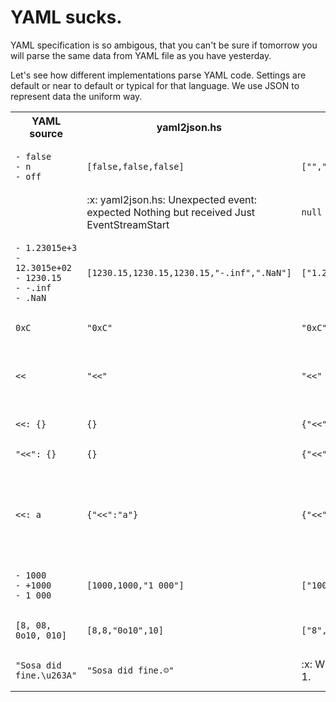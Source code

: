 # YAML sucks.

YAML specification is so ambigous,
that you can't be sure if tomorrow you will parse the same data from YAML file
as you have yesterday.

Let's see how different implementations parse YAML code.
Settings are default or near to default or typical for that language.
We use JSON to represent data the uniform way.
<table>
<tr>
<th>YAML source</th>
<th>yaml2json.hs</th>
<th>yaml2json.pl</th>
<th>yaml2json.py</th>
<th>yaml2json.rb</th>
</tr>
<tr>
<td>
<pre><code class=''>- false
- n
- off
</code></pre>
</td><td>
<pre><code class='haskell'>[false,false,false]
</code></pre>
</td><td>
<pre><code class='perl'>["","n","off"]
</code></pre>
</td><td>
<pre><code class='python'>[false, "n", false]
</code></pre>
</td><td>
<pre><code class='ruby'>[false,"n",false]
</code></pre>
</td>
</tr>
<tr>
<td>
<pre><code class=''></code></pre>
</td><td>
:x:
yaml2json.hs: Unexpected event: expected
  Nothing
but received
  Just EventStreamStart

</td><td>
<pre><code class='perl'>null
</code></pre>
</td><td>
<pre><code class='python'>null
</code></pre>
</td><td>
<pre><code class='ruby'>false
</code></pre>
</td>
</tr>
<tr>
<td>
<pre><code class=''>- 1.23015e+3
- 12.3015e+02
- 1230.15
- -.inf
- .NaN
</code></pre>
</td><td>
<pre><code class='haskell'>[1230.15,1230.15,1230.15,"-.inf",".NaN"]
</code></pre>
</td><td>
<pre><code class='perl'>["1.23015e+3","12.3015e+02","1230.15","-.inf",".NaN"]
</code></pre>
</td><td>
<pre><code class='python'>[1230.15, 1230.15, 1230.15, -Infinity, NaN]
</code></pre>
</td><td>
<pre><code class='ruby'>[1230.15,1230.15,1230.15,-Infinity,NaN]
</code></pre>
</td>
</tr>
<tr>
<td>
<pre><code class=''>0xC
</code></pre>
</td><td>
<pre><code class='haskell'>"0xC"
</code></pre>
</td><td>
<pre><code class='perl'>"0xC"
</code></pre>
</td><td>
<pre><code class='python'>12
</code></pre>
</td><td>
<pre><code class='ruby'>12
</code></pre>
</td>
</tr>
<tr>
<td>
<pre><code class=''><<
</code></pre>
</td><td>
<pre><code class='haskell'>"<<"
</code></pre>
</td><td>
<pre><code class='perl'>"<<"
</code></pre>
</td><td>
:x:
ConstructorError: could not determine a constructor for the tag 'tag:yaml.org,2002:merge'
  in "<stdin>", line 1, column 1
</td><td>
<pre><code class='ruby'>"<<"
</code></pre>
</td>
</tr>
<tr>
<td>
<pre><code class=''><<: {}
</code></pre>
</td><td>
<pre><code class='haskell'>{}
</code></pre>
</td><td>
<pre><code class='perl'>{"<<":{}}
</code></pre>
</td><td>
<pre><code class='python'>{}
</code></pre>
</td><td>
<pre><code class='ruby'>{}
</code></pre>
</td>
</tr>
<tr>
<td>
<pre><code class=''>"<<": {}
</code></pre>
</td><td>
<pre><code class='haskell'>{}
</code></pre>
</td><td>
<pre><code class='perl'>{"<<":{}}
</code></pre>
</td><td>
<pre><code class='python'>{"<<": {}}
</code></pre>
</td><td>
<pre><code class='ruby'>{}
</code></pre>
</td>
</tr>
<tr>
<td>
<pre><code class=''><<: a
</code></pre>
</td><td>
<pre><code class='haskell'>{"<<":"a"}
</code></pre>
</td><td>
<pre><code class='perl'>{"<<":"a"}
</code></pre>
</td><td>
:x:
ConstructorError: while constructing a mapping
  in "<stdin>", line 1, column 1
expected a mapping or list of mappings for merging, but found scalar
  in "<stdin>", line 1, column 5
</td><td>
<pre><code class='ruby'>{"<<":"a"}
</code></pre>
</td>
</tr>
<tr>
<td>
<pre><code class=''>- 1000
- +1000
- 1_000
</code></pre>
</td><td>
<pre><code class='haskell'>[1000,1000,"1_000"]
</code></pre>
</td><td>
<pre><code class='perl'>["1000","+1000","1_000"]
</code></pre>
</td><td>
<pre><code class='python'>[1000, 1000, 1000]
</code></pre>
</td><td>
<pre><code class='ruby'>[1000,1000,1000]
</code></pre>
</td>
</tr>
<tr>
<td>
<pre><code class=''>[8, 08, 0o10, 010]
</code></pre>
</td><td>
<pre><code class='haskell'>[8,8,"0o10",10]
</code></pre>
</td><td>
<pre><code class='perl'>["8","08","0o10","010"]
</code></pre>
</td><td>
<pre><code class='python'>[8, "08", "0o10", 8]
</code></pre>
</td><td>
<pre><code class='ruby'>[8,"08","0o10",8]
</code></pre>
</td>
</tr>
<tr>
<td>
<pre><code class=''>"Sosa did fine.\u263A"
</code></pre>
</td><td>
<pre><code class='haskell'>"Sosa did fine.☺"
</code></pre>
</td><td>
:x:
Wide character in say at ./yaml2json.pl line 10, <> line 1.
</td><td>
<pre><code class='python'>"Sosa did fine.\u263a"
</code></pre>
</td><td>
<pre><code class='ruby'>"Sosa did fine.☺"
</code></pre>
</td>
</tr>
</table>
